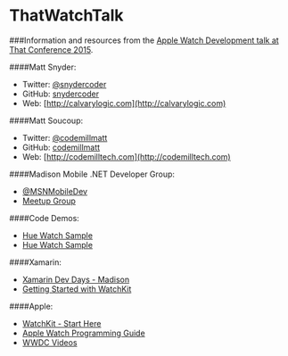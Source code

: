 # ThatWatchTalk
###Information and resources from the [Apple Watch Development talk at That Conference 2015](https://www.thatconference.com/Sessions/Session/7059).

####Matt Snyder: 
* Twitter: [@snydercoder](https://www.twitter.com/snydercoder)
* GitHub: [snydercoder](https://github.com/snydercoder)
* Web: [http://calvarylogic.com](http://calvarylogic.com)

####Matt Soucoup: 
* Twitter: [@codemillmatt](https://www.twitter.com/codemillmatt)
* GitHub: [codemillmatt](https://github.com/codemillmatt)
* Web: [http://codemilltech.com](http://codemilltech.com)

####Madison Mobile .NET Developer Group: 
* [@MSNMobileDev](https://www.twitter.com/msnmobiledev)
* [Meetup Group](http://www.meetup.com/Madison-Mobile-NET-Developers-Group/)

####Code Demos:
* [Hue Watch Sample](https://github.com/snydercoder/HueWatchSample)
* [Hue Watch Sample](https://github.com/snydercoder/HueWatchSample)

####Xamarin:
* [Xamarin Dev Days - Madison](https://ti.to/xamarin/dev-days-madison)
* [Getting Started with WatchKit](http://developer.xamarin.com/guides/ios/watch/)

####Apple:
* [WatchKit - Start Here](https://developer.apple.com/watchkit/)
* [Apple Watch Programming Guide](https://developer.apple.com/library/ios/documentation/General/Conceptual/WatchKitProgrammingGuide/)
* [WWDC Videos](https://developer.apple.com/videos/wwdc/2015/)

